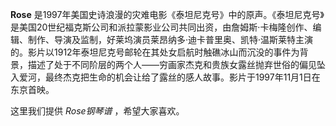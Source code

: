 

**Rose**
是1997年美国史诗浪漫的灾难电影《泰坦尼克号》中的原声。《泰坦尼克号》是美国20世纪福克斯公司和派拉蒙影业公司共同出资，由詹姆斯·卡梅隆创作、编辑、制作、导演及监制，好莱坞演员莱昂纳多·迪卡普里奥、凯特·温斯莱特主演的。影片以1912年泰坦尼克号邮轮在其处女启航时触礁冰山而沉没的事件为背景，描述了处于不同阶层的两个人——穷画家杰克和贵族女露丝抛弃世俗的偏见坠入爱河，最终杰克把生命的机会让给了露丝的感人故事。影片于1997年11月1日在东京首映。

  
这里我们提供 _Rose钢琴谱_ ，希望大家喜欢。

